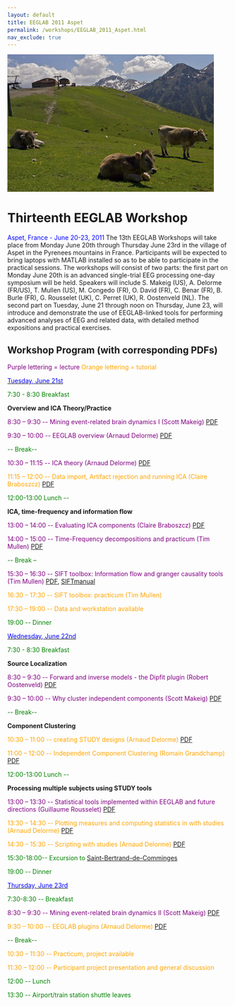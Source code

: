 ```yaml
---
layout: default
title: EEGLAB 2011 Aspet
permalink: /workshops/EEGLAB_2011_Aspet.html
nav_exclude: true
---
```


![250px\|thumb\|right\|upright=2.5\|Cows breeding in the Pyrenees moutain range](/assets/images/Cow-breeds.jpg)


Thirteenth EEGLAB Workshop
==========================

<span style="color: blue">Aspet, France - June 20-23, 2011</span>
The 13th EEGLAB Workshops will take place from Monday June 20th through
Thursday June 23rd in the village of Aspet in the Pyrenees mountains in
France. Participants will be expected to bring laptops with MATLAB
installed so as to be able to participate in the practical sessions. The
workshops will consist of two parts: the first part on Monday June 20th
is an advanced single-trial EEG processing one-day symposium will be
held. Speakers will include S. Makeig (US), A. Delorme (FR/US), T.
Mullen (US), M. Congedo (FR), O. David (FR), C. Benar (FR), B. Burle
(FR), G. Rousselet (UK), C. Perret (UK), R. Oostenveld (NL). The second
part on Tuesday, June 21 through noon on Thursday, June 23, will
introduce and demonstrate the use of EEGLAB-linked tools for performing
advanced analyses of EEG and related data, with detailed method
expositions and practical exercises.

Workshop Program (with corresponding PDFs)
------------------------------------------

<span style="color: purple">Purple lettering = lecture</span>
<span style="color: orange">Orange lettering = tutorial</span>


<u><span style="color: blue">Tuesday, June 21st</span></u>


<span style="color: green">7:30 - 8:30 Breakfast</span>

<!-- -->


**Overview and ICA Theory/Practice**


<span style="color: purple">8:30 – 9:30 -- Mining event-related brain dynamics I (Scott Makeig)</span> [PDF](https://sccn.ucsd.edu/githubwiki/files/eeglab2011_sm_mining_brain_dynamics.pdf)

<span style="color: purple">9:30 – 10:00 -- EEGLAB overview (Arnaud Delorme)</span> [PDF](https://sccn.ucsd.edu/githubwiki/files/eeglab2011_ad_eeglab_overview.pdf)

<span style="color: green">-- Break--</span>

<span style="color: purple">10:30 – 11:15 -- ICA theory (Arnaud Delorme)</span>
[PDF](https://sccn.ucsd.edu/githubwiki/files/eeglab2011_ad_lecture_ica.pdf)

<span style="color: orange">11:15 – 12:00 -- Data import, Artifact rejection and running ICA (Claire Braboszcz)</span>
[PDF](https://sccn.ucsd.edu/githubwiki/files/eeglab2011_cb_evaluate_ic.pdf)
<!-- -->


<span style="color: green">12:00-13:00 Lunch --</span>

<!-- -->


**ICA, time-frequency and information flow**


<span style="color: purple">13:00 – 14:00 -- Evaluating ICA components (Claire Braboszcz)</span>
[PDF](https://sccn.ucsd.edu/githubwiki/files/eeglab2011_cb_evaluate_ic.pdf)

<span style="color: purple">14:00 – 15:00 -- Time-Frequency decompositions and
practicum (Tim Mullen)</span>
[PDF](https://sccn.ucsd.edu/githubwiki/files/eeglab2011_tm_time_frequency.pdf)
<!-- -->



<span style="color: green">-- Break –</span>

<!-- -->



<span style="color: purple">15:30 – 16:30 -- SIFT toolbox: Information flow and granger causality tools (Tim Mullen)</span>
[PDF](https://sccn.ucsd.edu/githubwiki/files/eeglab2011_tm_sift.pdf), [SIFTmanual](https://sccn.ucsd.edu/githubwiki/files/eeglab2011_tm_sift.pdf)

<span style="color: orange">16:30 – 17:30 -- SIFT toolbox: practicum (Tim Mullen)</span>

<!-- -->



<span style="color: orange">17:30 – 19:00 -- Data and workstation available</span>

<!-- -->


<span style="color: green">19:00 -- Dinner</span>

<u><span style="color: blue">Wednesday, June 22nd</span></u>


<span style="color: green">7:30 - 8:30 Breakfast</span>

<!-- -->


**Source Localization**


<span style="color: purple">8:30 – 9:30 -- Forward and inverse models - the Dipfit plugin (Robert Oostenveld)</span>
[PDF](https://sccn.ucsd.edu/githubwiki/files/eeglab2011_ro_source_modeling.pdf)

<span style="color: purple">9:30 – 10:00 -- Why cluster independent components (Scott Makeig)</span>
[PDF](https://sccn.ucsd.edu/githubwiki/files/eeglab2011_sm_why_cluster.pdf)
<!-- -->



<span style="color: green">-- Break--</span>

<!-- -->


**Component Clustering**


<span style="color: orange">10:30 – 11:00 -- creating STUDY designs (Arnaud Delorme)</span> [PDF](https://sccn.ucsd.edu/githubwiki/files/eeglab2011_ad_study_design.pdf)

<span style="color:  orange">11:00 – 12:00 -- Independent Component Clustering (Romain Grandchamp)</span> [PDF](https://sccn.ucsd.edu/githubwiki/files/eeglab2011_rm_study_clustering.pdf)
<!-- -->


<span style="color: green">12:00-13:00 Lunch --</span>

<!-- -->


**Processing multiple subjects using STUDY tools**


<span style="color: purple">13:00 – 13:30 -- Statistical tools implemented within EEGLAB and future directions (Guillaume Rousselet)</span>
[PDF](https://sccn.ucsd.edu/githubwiki/files/11_aspet_eeglab_statistics.pdf)

<span style="color: orange">13:30 – 14:30 -- Plotting measures and computing statistics in with studies (Arnaud Delorme)</span>
[PDF](https://sccn.ucsd.edu/githubwiki/files/eeglab2011_ad_study_plot_stats.pdf)

<span style="color: orange">14:30 – 15:30 -- Scripting with studies (Arnaud Delorme)</span>
[PDF](https://sccn.ucsd.edu/githubwiki/files/eeglab2011_ad_study_advanced_and_scripts.pdf)
<!-- -->


<span style="color: green">15:30-18:00-- Excursion to [Saint-Bertrand-de-Comminges](http://en.wikipedia.org/wiki/Saint-Bertrand-de-Comminges)</span>

<!-- -->


<span style="color: green">19:00 -- Dinner </span>

<u><span style="color: blue">Thursday, June 23rd</span></u>


<span style="color: green">7:30-8:30 -- Breakfast</span>

<!-- -->



<span style="color: purple">8:30 – 9:30 -- Mining event-related brain dynamics II (Scott Makeig)</span>
[PDF](https://sccn.ucsd.edu/githubwiki/files/eeglab2011_sm_mining_brain_dynamics2.pdf)

<span style="color: orange">9:30 – 10:00 -- EEGLAB plugins (Arnaud Delorme)</span>
[PDF](https://sccn.ucsd.edu/githubwiki/files/eeglab2011_ad_eeglab_plugins.pdf)
<!-- -->



<span style="color: green">-- Break--</span>

<!-- -->



<span style="color: orange">10:30 – 11:30 -- Practicum, project available</span>

<span style="color: orange">11:30 – 12:00 -- Participant project presentation and general discussion</span>

<!-- -->


<span style="color: green">12:00 -- Lunch</span>

<!-- -->


<span style="color: green">13:30 -- Airport/train station shuttle leaves</span>


